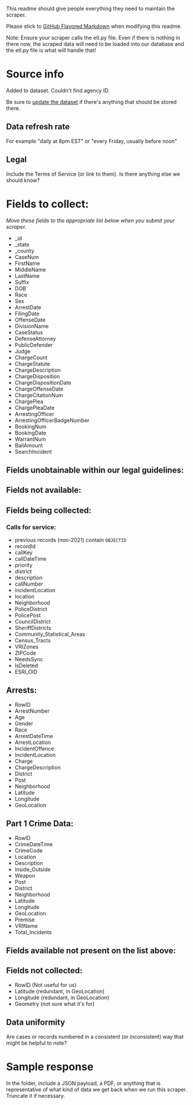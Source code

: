 This readme should give people everything they need to maintain the scraper.

Please stick to [GitHub Flavored Markdown](https://guides.github.com/features/mastering-markdown/) when modifying this readme.  

Note: Ensure your scraper calls the etl.py file. Even if there is nothing in there now, the scraped data will need to be loaded into our database and the etl.py file is what will handle that!

# Source info
Added to dataset. Couldn't find agency ID.

Be sure to [update the dataset](https://www.dolthub.com/repositories/pdap/datasets) if there's anything that should be stored there.

## Data refresh rate
For example "daily at 8pm EST" or "every Friday, usually before noon"

## Legal
Include the Terms of Service (or link to them). Is there anything else we should know?

# Fields to collect:
_Move these fields to the appropriate list below when you submit your scraper._

* _id
* _state
* _county
* CaseNum
* FirstName
* MiddleName
* LastName
* Suffix
* DOB
* Race
* Sex
* ArrestDate
* FilingDate
* OffenseDate
* DivisionName
* CaseStatus
* DefenseAttorney
* PublicDefender
* Judge
* ChargeCount
* ChargeStatute
* ChargeDescription
* ChargeDisposition
* ChargeDispositionDate
* ChargeOffenseDate
* ChargeCitationNum
* ChargePlea
* ChargePleaDate
* ArrestingOfficer
* ArrestingOfficerBadgeNumber
* BookingNum
* BookingDate
* WarrantNum
* BailAmount
* SearchIncident

## Fields unobtainable within our legal guidelines:

## Fields not available:

## Fields being collected:

### Calls for service:
* previous records (non-2021) contain `OBJECTID`
* recordId
* callKey
* callDateTime
* priority
* district
* description
* callNumber
* incidentLocation
* location
* Neighborhood
* PoliceDistrict
* PolicePost
* CouncilDistrict
* SheriffDistricts
* Community_Statistical_Areas
* Census_Tracts
* VRIZones
* ZIPCode
* NeedsSync
* IsDeleted
* ESRI_OID

## Arrests:
* RowID
* ArrestNumber
* Age
* Gender
* Race
* ArrestDateTime
* ArrestLocation
* IncidentOffence
* IncidentLocation
* Charge
* ChargeDescription
* District
* Post
* Neighborhood
* Latitude
* Longitude
* GeoLocation

## Part 1 Crime Data:
* RowID
* CrimeDateTime
* CrimeCode
* Location
* Description
* Inside_Outside
* Weapon
* Post
* District
* Neighborhood
* Latitude
* Longitude
* GeoLocation
* Premise
* VRIName
* Total_Incidents


## Fields available not present on the list above:

## Fields not collected:
* RowID (Not useful for us)
* Latitude (redundant, in GeoLocation)
* Longitude (redundant, in GeoLocation)
* Geometry (not sure what it's for)

## Data uniformity
Are cases or records numbered in a consistent (or inconsistent) way that might be helpful to note?

# Sample response
In the folder, include a JSON payload, a PDF, or anything that is representative of what kind of data we get back when we run this scraper. Truncate it if necessary.
